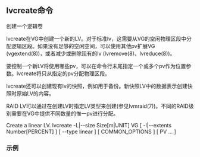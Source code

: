 ## lvcreate命令

创建一个逻辑卷

lvcreate在VG中创建一个新的LV。对于标准lv，这需要从VG的空闲物理区段中分配逻辑区段。如果没有足够的空闲空间，可以使用其他pv扩展VG (vgextend(8))，或者减少或删除现有的lv (lvremove(8)、lvreduce(8))。

要控制一个新LV将使用哪些pv，可以在命令行末尾指定一个或多个pv作为位置参数。lvcreate将只从指定的pv分配物理区段。

lvcreate还可以创建现有lv的快照，例如用于备份。新快照LV中的数据表示创建快照时原始LV的内容。

RAID LV可以通过在创建LV时指定LV类型来创建(参见lvmraid(7))。不同的RAID级别需要在VG中提供不同数量的惟一pv进行分配。


Create a linear LV.
  lvcreate -L|--size Size[m|UNIT] VG
        [ -l|--extents Number[PERCENT] ]
        [    --type linear ]
        [ COMMON_OPTIONS ]
        [ PV ... ]

### 示例
```sh

